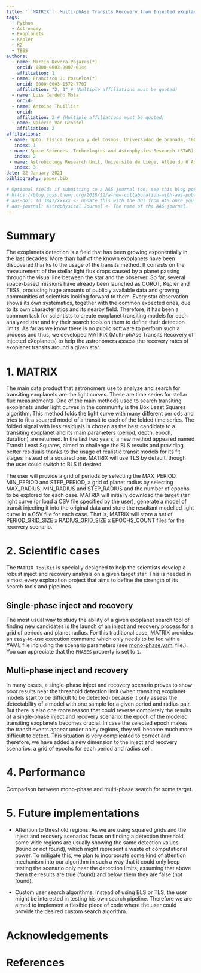 ```yaml
---
title: '``MATRIX``: Multi-phAse Transits Recovery from Injected eXoplanets.'
tags:
  - Python
  - Astronomy
  - Exoplanets
  - Kepler
  - K2
  - TESS
authors:
  - name: Martín Dévora-Pajares(*)
    orcid: 0000-0003-2007-6144 
    affiliation: 1
  - name: Francisco J. Pozuelos(*)
    orcid: 0000-0003-1572-7707
    affiliation: "2, 3" # (Multiple affiliations must be quoted)
  - name: Luis Cerdeño Mota
    orcid:
  - name: Antoine Thuillier
    orcid: 
    affiliation: 2 # (Multiple affiliations must be quoted)
  - name: Valérie Van Grootel
    affiliation: 2
affiliations:
 - name: Dpto. Física Teórica y del Cosmos, Universidad de Granada, 18071, Granada, Spain
   index: 1
 - name: Space Sciences, Technologies and Astrophysics Research (STAR) Institute, Universitè de Liège, Allée du 6 Août 19C, B-4000 Liège, Belgium
   index: 2
 - name: Astrobiology Research Unit, Universitè de Liège, Allée du 6 Août 19C, B-4000 Liège, Belgium
   index: 3
date: 22 January 2021
bibliography: paper.bib

# Optional fields if submitting to a AAS journal too, see this blog post:
# https://blog.joss.theoj.org/2018/12/a-new-collaboration-with-aas-publishing
# aas-doi: 10.3847/xxxxx <- update this with the DOI from AAS once you know it.
# aas-journal: Astrophysical Journal <- The name of the AAS journal.
---
```


# Summary

The exoplanets detection is a field that has been growing exponentially in the last decades. More than
half of the known exoplanets have been discovered thanks to the usage of the transits method. It consists
on the measurement of the stellar light flux drops caused by a planet passing through the visual line
between the star and the observer. So far, several space-based missions have already been launched
as COROT, Kepler and TESS, producing huge amounts of publicly available data and growing communities
of scientists looking forward to them. Every star observation shows its own systematics, together
with the common expected ones, due to its own characteristics and its nearby field. Therefore,
it has been a common task for scientists to create exoplanet transiting models for each analyzed star
and try their search tools on them to define their detection limits. As far as we know there is no
public software to perform such a process and thus, we developed MATRIX (Multi-phAse Transits
Recovery of Injected eXoplanets) to help the astronomers assess the recovery rates of exoplanet
transits around a given star.

# 1. MATRIX
The main data product that astronomers use to analyze and search for transiting exoplanets are the light
curves. These are time series for stellar flux measurements. One of the main methods used to search 
transiting exoplanets under light curves in the community is the Box Least Squares algorithm. 
This method folds the light curve with many different periods and tries to fit a squared model of a transit
to each of the folded time series. The folded signal with less residuals is chosen as the best candidate
to a transiting exoplanet and its main parameters (period, depth, epoch, duration) are returned. In the last
two years, a new method appeared named Transit Least Squares, aimed to challenge the BLS results and providing
better residuals thanks to the usage of realistic transit models for its fit stages instead of a squared one.
MATRIX will use TLS by default, though the user could switch to BLS if desired.

The user will provide a grid of periods by selecting the MAX_PERIOD, MIN_PERIOD and STEP_PERIOD, a grid
of planet radius by selecting MAX_RADIUS, MIN_RADIUS and STEP_RADIUS and the number of epochs to be explored
for each case. MATRIX will initially download the target star light curve (or load a CSV file specified by the 
user), generate a model of transit injecting it into the original data and store the resultant modelled
light curve in a CSV file for each case. That is, MATRIX will store a set of 
PERIOD_GRID_SIZE x RADIUS_GRID_SIZE x EPOCHS_COUNT files for the recovery scenario.

# 2. Scientific cases 

The ``MATRIX ToolKit`` is specially designed to help the scientists develop a robust inject and recovery 
analysis on a given target star. This is needed in almost every exploration project that aims to define
the strength of its search tools and pipelines.

## Single-phase inject and recovery
The most usual way to study the ability of a given exoplanet search tool of finding new candidates is the
launch of an inject and recovery process for a grid of periods and planet radius. For this traditional case, 
MATRIX provides an easy-to-use execution command which only needs to be fed with a YAML file including the 
scenario parameters 
(see [mono-phase.yaml](https://github.com/martindevora/matrix/blob/master/examples/mono-phase.yaml) file.). You
can appreciate that the `PHASES` property is set to `1`.

## Multi-phase inject and recovery
In many cases, a single-phase inject and recovery scenario proves to show poor results near the threshold
detection limit (when transiting exoplanet models start to be difficult to be detected) because it only assess
the detectability of a model with one sample for a given period and radius pair. But there is also one more 
reason that could reverse completely the results of a single-phase inject and recovery scenario: the epoch
of the modeled transiting exoplanets becomes crucial. In case the selected epoch makes the transit events 
appear under noisy regions, they will become much more difficult to detect. This situation is very complicated
to correct and therefore, we have added a new dimension to the inject and recovery scenarios: a grid of epochs
for each period and radius cell.

# 4. Performance
Comparison between mono-phase and multi-phase search for some target.


# 5. Future implementations  

- Attention to threshold regions: As we are using squared grids and the inject and recovery scenarios focus
on finding a detection threshold, some wide regions are usually showing the same detection values (found or
not found), which might represent a waste of computational power. To mitigate this, we plan to incorporate some
kind of attention mechanism into our algorithm in such a way that it could only keep testing the scenario only
near the detection limits, assuming that above them the results are true (found) and below them they are 
false (not found).

- Custom user search algorithms: Instead of using BLS or TLS, the user might be interested in testing his own
search pipeline. Therefore we are aimed to implement a flexible piece of code where the user could provide
the desired custom search algorithm.

# Acknowledgements


# References
